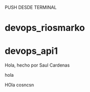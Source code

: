 
PUSH DESDE TERMINAL

# devops_riosmarko
# devops_api1

Hola, hecho por Saul Cardenas

hola

HOla
cosncsn


